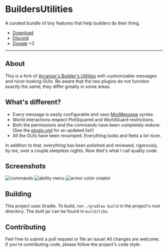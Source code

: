 # BuildersUtilities

A curated bundle of tiny features that help builders do their thing.

* [Download](https://modrinth.com/plugin/buildersutilities)
* [Discord](https://thbn.me/discord)
* [Donate](https://github.com/sponsors/TehBrian) <3

---

## About

This is a fork of [Arcaniax's Builder's Utilities][arcaniax-bu] with
customizable messages and nicer-looking GUIs. Be aware that the two plugins do
not function exactly the same; they differ greatly in some areas.

[arcaniax-bu]: https://www.spigotmc.org/resources/builders-utilities.42361/

## What's different?

- Every message is easily configurable and uses [MiniMessage][MiniMessage] syntax.
- World interactions respect PlotSquared and WorldGuard restrictions.
- Both the permissions and the commands have been completely redone. (See the
  [plugin.yml][plugin.yml] for an updated list!)
- All the GUIs have been revamped. Everything looks and feels a lot nicer.

In addition to that, everything has been polished and reviewed, rigorously, by
me, over a couple sleepless nights. Now *that's* what I call quality code.

[MiniMessage]: https://docs.adventure.kyori.net/minimessage/

[plugin.yml]: https://github.com/TehBrian/BuildersUtilities/blob/main/src/main/resources/plugin.yml

## Screenshots

![commands](assets/commands.png)
![ability menu](assets/ability-menu.gif)
![armor color creator](assets/armor-color-creator.gif)

## Building

This project uses Gradle. To build, run `./gradlew build` in the project's root
directory. The built jar can be found in `build/libs`.

## Contributing

Feel free to submit a pull request or file an issue! All changes are welcome. If
you're contributing code, please follow the project's code style.
